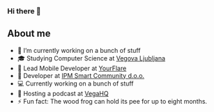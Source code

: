 ### Hi there 👋

## About me

- 🔭 I’m currently working on a bunch of stuff
- 🎓 Studying Computer Science at [Vegova Ljubljana](https://www.vegova.si/)
- 💼 Lead Mobile Developer at [YourFlare](https://yourflare.io/)
- 💼 Developer at [IPM Smart Community d.o.o.](https://ipm-smartcommunity.si/)
- 💻 Currently working on a bunch of stuff
- 🎤 Hosting a podcast at [VegaHQ](https://www.twitch.tv/vegahqslo)
- ⚡ Fun fact: The wood frog can hold its pee for up to eight months.
